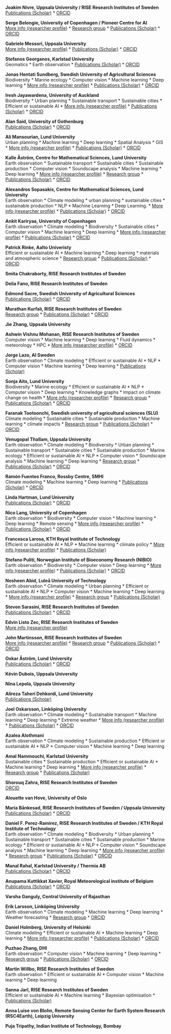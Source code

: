 <span title="Joakim is Professor of Computational Linguistics at Uppsala University. His research deals primarily with grammatical analysis, studying how we can analyze typologically different languages in a uniform way within the Universal Dependencies project, and how we can develop better computational models for automatic analysis within this framework. His teaching is mostly associated with the international Master&#x27;s Program in Language Technology. Joakim is also a co-PI of climes, the Swedish Centre for Impacts of Climate Extremes. Professor, Uppsala University / RISE Research Institutes of Sweden."><strong>Joakim Nivre, Uppsala University / RISE Research Institutes of Sweden</strong></span>
<br />
[Publications (Scholar)](https://scholar.google.com/citations?user=lLBHtFUAAAAJ) * [ORCID](https://orcid.org/0000-0002-7873-3971)

<span title="Research focus: Computer Vision &amp; Machine Learning. Professor, University of Copenhagen / Pioneer Centre for AI."><strong>Serge Belongie, University of Copenhagen / Pioneer Centre for AI</strong></span>
<br />
[More info (researcher profile)](https://sergebelongie.github.io) * [Research group](https://www.belongielab.org) * [Publications (Scholar)](https://scholar.google.com/citations?user=chD5XxkAAAAJ) * [ORCID](https://orcid.org/0000-0002-0388-5217)

<span title="Gabriele&#x27;s main research interests are physical drivers of extreme weather and extreme weather impacts. He uses a range of approaches, including dynamical systems theory, machine learning and other statistical analyses. Other research interests include meridional energy transport in the atmosphere and large-scale atmospheric dynamics. Professor, Uppsala University."><strong>Gabriele Messori, Uppsala University</strong></span>
<br />
[More info (researcher profile)](https://gmessori.eu/) * [Publications (Scholar)](https://scholar.google.com/citations?user=-WBcShwAAAAJ) * [ORCID](https://orcid.org/0000-0002-2032-5211)

<span title="Associate Professor, Karlstad University."><strong>Stefanos Georganos, Karlstad University</strong></span>
<br />
Geomatics *  Earth observation * [Publications (Scholar)](https://scholar.google.com/citations?user=OLTr-XYAAAAJ) * [ORCID](https://orcid.org/0000-0002-0001-2058)

<span title="Lecturer in ecology, working on ML applications for observing animals in the wild, mainly seabirds.  Associate Professor, Swedish University of Agricultural Sciences."><strong>Jonas Hentati Sundberg, Swedish University of Agricultural Sciences</strong></span>
<br />
Biodiversity *  Marine ecology *  Computer vision *  Machine learning *  Deep learning * [More info (researcher profile)](https://www.slu.se/cv/jonas-hentati-sundberg/) * [Publications (Scholar)](https://scholar.google.com/citations?user=dHsj2swAAAAJ) * [ORCID](https://orcid.org/0000-0002-3201-9262)

<span title="I am a lecturer in Urban Planning at the University of Auckland, bringing over 13 years of experience in both research and practice. My focus is on addressing climate change challenges, enhancing urban resilience, promoting regeneration, and advocating for environmental justice. I am particularly interested in understanding and mitigating the risks that urban areas encounter, especially those related to climate change and natural hazards. My research examines how cities can adapt to these increasing threats, emphasising resilience, risk reduction, and sustainable planning to protect communities and infrastructure. Assistant Professor, University of Auckland."><strong>Iresh Jayawardena, University of Auckland</strong></span>
<br />
Biodiversity *  Urban planning *  Sustainable transport *  Sustainable cities *  Efficient or sustainable AI * [More info (researcher profile)](https://profiles.auckland.ac.nz/i-jayawardena) * [Publications (Scholar)](https://scholar.google.com/citations?user=j8yEd4cAAAAJ) * [ORCID](https://orcid.org/0000-0002-5958-8668)

<span title="Alan Said is Associate Professor at University of Gothenburg. He holds a PhD from Technische Universität Berlin. Prior to joining the University of Gothenburg, Alan held positions in industry and academia. He was lecturer at University of Skövde (2016-2019), machine learning engineer 2014-2016 working on application of state of the art machine learning in a large scale production setting at Recorded Future. He was Senior Researcher (2014) working on recommender systems and evaluation in the Multimedia Computing research group at Delft University of Technology. He was awarded a Marie Curie Actions (MCA) Alain Bensoussan ERCIM Fellowship at Centrum Wiskunde &amp; Informatica (2013-2014) for work on evaluation of recommender and personalization systems. Alan&#x27;s research spans the fields of user modeling, personalization, recommender systems, evaluation, and reproducibility. He has worked in these fields in various national and international projects as researcher, leader, manager, PI, and proposal writer. He has published over 70 scientific works in top journals, conferences, workshops, and books. He has been nominated for and awarded several Best Paper and Poster awards for his research. Alan frequently serves on Program and Organization committees of top venues and journal such as ACM RecSys, WWW, ACM CIKM, ACM UMAP, ACM IUI, UMUAI, TWeb, TKDD. He is the Chair of the ACM RecSys Steering Committee (2023-2026). Associate Professor, University of Gothenburg."><strong>Alan Said, University of Gothenburg</strong></span>
<br />
[Publications (Scholar)](https://scholar.google.com/citations?user=j4cTzn0AAAAJ) * [ORCID](https://orcid.org/0000-0002-2929-0529)

<span title="Ali Mansourian is a Professor of Geomatics at the Department of Physical Geography and Ecosystem Science, Lund University, Sweden. He is Director of Lund University GIS Centre, and coordinator of the “GIS &amp; RS Master Programme”. He is a member of United Nation&#x27;s Global Geospatial Information Management (UN GGIM) Academic Network, and former council member of European AGILE (Association of Geographic Information Laboratories in Europe).  Mansourian has established research directions in Geospatial Artificial Intelligence (GeoAI) - which is the intersection of GISceince and Artificial Intelligence (AI)-, Spatial Data Infrastructures (SDI), and Multi-Criteria Decision Analysis (MCDA). He has also a long-standing research line in applications of Geographic Information Systems (GIS) in climate, epidemiology and heath, disaster risk management, land-use planning, and environmental management.  In his records, he has also coordination of several large international and national research and capacity building projects, evaluation of major EU/EC research grants, scientific program committee chair and/or organiser of several international conferences and workshops, supervision of PhD students and postdoc researches,  invited evaluation committee of PhD theses, and publication of scientific journal/conference papers, books/book chapters, and technical reports. Professor, Lund University."><strong>Ali Mansourian, Lund University</strong></span>
<br />
Urban planning *  Machine learning *  Deep learning *  Spatial Analysis *  GIS * [More info (researcher profile)](https://www.nateko.lu.se/ali-mansourian) * [Publications (Scholar)](https://scholar.google.com/citations?user=T6nSBNIAAAAJ) * [ORCID](https://orcid.org/0000-0001-6812-4307)

<span title="I do research on computer vision, image analysis and machine learning. Professor, Centre for Mathematical Sciences, Lund University."><strong>Kalle Åström, Centre for Mathematical Sciences, Lund University</strong></span>
<br />
Earth observation *  Sustainable transport *  Sustainable cities *  Sustainable production *  Computer vision *  Soundscape analysis *  Machine learning *  Deep learning * [More info (researcher profile)](https://www.maths.lu.se/english/research/staff/kalleastrom/) * [Research group](https://www.maths.lu.se/english/research/research-groups/mathematical-imaging-group/) * [Publications (Scholar)](https://scholar.google.com/citations?user=YIzs6eoAAAAJ&amp;hl=sv) * [ORCID](https://orcid.org/0000-0002-8689-7810)

<span title="Associate Professor, Centre for Mathematical Sciences, Lund University."><strong>Alexandros Sopasakis, Centre for Mathematical Sciences, Lund University</strong></span>
<br />
Earth observation *  Climate modeling *  urban planning *  sustainable cities *  sustainable production *  NLP *  Machine Learning *  Deep Learning. * [More info (researcher profile)](https://www.maths.lu.se/english/research/staff/alexandros-sopasakis/) * [Publications (Scholar)](https://scholar.google.com/citations?user=axig3d0AAAAJ) * [ORCID](https://orcid.org/0000-0001-9167-3590)

<span title="My research focuses on machine learning for earth observation. Earth system data is among the most unique and abundant multi-modal data, making it an ideal platform for novel machine learning research. My new position offers an opportunity to continue bringing unique and timely challenges of EO to the ML community and remarkable ML methods to the EO community. But I am happy to adorn different hats and move up or down the programming-stack to solve real-world problems. Assistant Professor, University of Copenhagen."><strong>Ankit Kariryaa, University of Copenhagen</strong></span>
<br />
Earth observation *  Climate modeling *  Biodiversity *  Sustainable cities *  Computer vision *  Machine learning *  Deep learning * [More info (researcher profile)](https://ankitkariryaa.github.io/) * [Publications (Scholar)](https://scholar.google.com/citations?user=lwSTZGgAAAAJ&amp;hl=en) * [ORCID](https://orcid.org/0000-0001-9284-7847)

<span title="I research AI for sustainable materials development and AI in atmospheric science . Professor, Aalto Univeristy."><strong>Patrick Rinke, Aalto Univeristy</strong></span>
<br />
Efficient or sustainable AI *  Machine learning *  Deep learning *  materials and atmospheric science * [Research group](https://www.aalto.fi/en/department-of-applied-physics/computational-electronic-structure-theory-cest) * [Publications (Scholar)](https://scholar.google.de/citations?user=TYHCEwQAAAAJ&amp;hl=en) * [ORCID](https://orcid.org/0000-0003-1898-723X)

<span title="I am AI/ML expert, actively working with physics-informed AI/ML, ML for EO datasets and quantum ML. My research interests are quantum theory at the fundamental level, quantum simulations and algorithms, and big data simulations. Researcher (with a PhD), RISE Research Institutes of Sweden."><strong>Smita Chakraborty, RISE Research Institutes of Sweden</strong></span>
<br />


<span title="AI researcher with expertise in audio signals. Researcher (with a PhD), RISE Research Institutes of Sweden."><strong>Delia Fano, RISE Research Institutes of Sweden</strong></span>
<br />


<span title="Interested in spatial modeling, conservation, species distribution modeling, connectivity. Researcher (with a PhD), Swedish University of Agricultural Sciences."><strong>Edmond Sacre, Swedish University of Agricultural Sciences</strong></span>
<br />
[Publications (Scholar)](https://scholar.google.com/citations?user=6kgSitUAAAAJ) * [ORCID](https://orcid.org/0000-0002-2218-431X)

<span title="I am a computational linguist, working as a researcher at RISE and CLIMES project.  Researcher (with a PhD), RISE Research Institutes of Sweden."><strong>Murathan Kurfalı, RISE Research Institutes of Sweden</strong></span>
<br />
[Research group](https://www.climes.se/) * [Publications (Scholar)](https://scholar.google.com/citations?user=NK6-M_gAAAAJ) * [ORCID](https://orcid.org/0000-0002-7020-8275)

<span title="Researcher (with a PhD), Uppsala University."><strong>Jie Zhang, Uppsala University</strong></span>
<br />


<span title="Researcher (with a PhD), RISE Research Institutes of Sweden."><strong>Ashwin Vishnu Mohanan, RISE Research Institutes of Sweden</strong></span>
<br />
Computer vision *  Machine learning *  Deep learning *  Fluid dynamics *  meteorology *  HPC * [More info (researcher profile)](https://fluid.quest) * [ORCID](https://orcid.org/0000-0002-2979-6327)

<span title="Researcher (with a PhD), AI Sweden."><strong>Jorge Lazo, AI Sweden</strong></span>
<br />
Earth observation *  Climate modeling *  Efficient or sustainable AI *  NLP *  Computer vision *  Machine learning *  Deep learning * [Publications (Scholar)](https://scholar.google.com/citations?user=R2vPpCUAAAAJ)

<span title="Sonja leads a research group at the intersection of medicine, environmental science and data science at the Dept. of Experimental Medical Science, Cell Death, Lysosomes. They develop tools for text and image analysis and knowledge integration and apply them to research questions in medicine and environmental science. She also leads the computational research school COMPUTE and the &quot;AI in Medicine and Life Science&quot; focus area in AI Lund. Besides this, she is very engaged in open science and public outreach. Researcher (with a PhD), Lund University."><strong>Sonja Aits, Lund University</strong></span>
<br />
Biodiversity *  Marine ecology *  Efficient or sustainable AI *  NLP *  Computer vision *  Deep learning *  Knowledge graphs *  Impact on climate change on health * [More info (researcher profile)](https://portal.research.lu.se/en/persons/sonja-aits) * [Research group](https://aitslab.github.io/) * [Publications (Scholar)](https://scholar.google.com/citations?user=KTS-NNAAAAAJ) * [ORCID](https://orcid.org/0000-0002-1321-0678)

<span title="I work with statistical methods with different levels of complexity to understand climate change impacts on various processes and to forecast future impacts.  Researcher (with a PhD), Swedish university of agricultural sciences (SLU)."><strong>Faranak Tootoonchi, Swedish university of agricultural sciences (SLU)</strong></span>
<br />
Climate modeling *  Sustainable cities *  Sustainable production *  Machine learning *  climate impacts * [Research group](https://www.slu.se/en/ew-cv/faranak-tootoonchi/) * [Publications (Scholar)](https://scholar.google.com/citations?user=5XmN8AUAAAAJ) * [ORCID](https://orcid.org/0000-0001-5262-1712)

<span title="Researcher (with a PhD), Uppsala University ."><strong>Venugopal Thallam, Uppsala University </strong></span>
<br />
Earth observation *  Climate modeling *  Biodiversity *  Urban planning *  Sustainable transport *  Sustainable cities *  Sustainable production *  Marine ecology *  Efficient or sustainable AI *  NLP *  Computer vision *  Soundscape analysis *  Machine learning *  Deep learning * [Research group](https://www.uu.se/en/department/earth-sciences/research/air-water-and-landscape-science) * [Publications (Scholar)](https://scholar.google.com/citations?user=cIz45qQAAAAJ) * [ORCID](https://orcid.org/0000-0001-7771-1693)

<span title="My research consistently targets the physical mechanisms that enable climate predictability. This includes understanding how tropical dynamics influence atmospheric circulation over the Western Arctic and the North Atlantic-European sector. I have developed an experimental teleconnection-based seasonal prediction system at SMHI, designed to make teleconnections operationally useful for seasonal forecasting. This system exemplifies his ability to translate scientific discoveries into practical tools for climate.  I contribute to making a physically based application of machine learning methods to improve climate predictability, for example, designing deep convolutional neural networks (CNNs) for various applications: 1) downscaling coarse-resolution datasets, 2)detecting extreme events in large datasets, and 3) improving seasonal forecasts. I am a work package leader of two Horizon Europe projects (OptimESM and AI4PEX) in which we leverage ML-based solutions. Researcher (with a PhD), Rossby Centre, SMHI."><strong>Ramón Fuentes Franco, Rossby Centre, SMHI</strong></span>
<br />
Climate modeling *  Machine learning *  Deep learning * [Publications (Scholar)](https://scholar.google.com/citations?user=zjajzQEAAAAJ) * [ORCID](https://orcid.org/0000-0002-3085-0175)

<span title="Senior lecturer in mathematical statistics, with many years experience of applications in medicine and technical development, both internally and externally. Linda&#x27;s research focus is applied statistics in sustainability, medicine and technical development. Researcher (with a PhD), Lund University."><strong>Linda Hartman, Lund University</strong></span>
<br />
[Publications (Scholar)](https://scholar.google.com/citations?user=yY55qioAAAAJ) * [ORCID](https://orcid.org/0000-0002-1122-3109)

<span title="Post Doc, University of Copenhagen."><strong>Nico Lang, University of Copenhagen</strong></span>
<br />
Earth observation *  Biodiversity *  Computer vision *  Machine learning *  Deep learning *  Remote sensing * [More info (researcher profile)](https://langnico.github.io/) * [Publications (Scholar)](https://scholar.google.ch/citations?user=bVZtKsQAAAAJ) * [ORCID](https://orcid.org/0000-0001-8434-027X)

<span title="Marie-Sklodowska Curie Fellow at KTH. Post Doc, KTH Royal Institute of Technology."><strong>Francesca Larosa, KTH Royal Institute of Technology</strong></span>
<br />
Efficient or sustainable AI *  NLP *  Machine learning *  climate policy * [More info (researcher profile)](https://sites.google.com/view/francescalarosa/home-page?authuser=0) * [Publications (Scholar)](https://scholar.google.it/citations?user=89qTlnEAAAAJ&amp;hl=it)

<span title="Researcher at the interception of forest science, remote sensing, and AI. Researcher (with a PhD), Norwegian Institute of Bioeconomy Research (NIBIO)."><strong>Stefano Puliti, Norwegian Institute of Bioeconomy Research (NIBIO)</strong></span>
<br />
Earth observation *  Biodiversity *  Computer vision *  Deep learning * [More info (researcher profile)](https://bsky.app/profile/stefanopuliti.bsky.social) * [Publications (Scholar)](https://scholar.google.com/citations?user=mrysxWoAAAAJ&amp;hl=en) * [ORCID](https://orcid.org/0000-0003-4624-8987)

<span title="I am a dedicated researcher with a PhD in Machine Learning, specializing in unsupervised learning techniques and their applications in remote sensing, automation, and medical imaging. With a strong background in Python, and AI frameworks, I am passionate about solving real-world problems through innovative data-driven solutions. Collaborative by nature, I thrive in dynamic environments and am eager to continue learning and contributing to impactful projects. Researcher (with a PhD), Luleå University of Technology."><strong>Nosheen Abid, Luleå University of Technology</strong></span>
<br />
Earth observation *  Climate modeling *  Urban planning *  Efficient or sustainable AI *  NLP *  Computer vision *  Machine learning *  Deep learning * [More info (researcher profile)](https://ltu.se/personal/n/nosheen-abid) * [Research group](https://www.ltu.se/en/research/research-subjects/machine-learning) * [Publications (Scholar)](https://scholar.google.com/citations?user=tEs2Fr4AAAAJ&amp;hl=en)

<span title="Researcher (with a PhD), RISE Research Institutes of Sweden."><strong>Steven Sarasini, RISE Research Institutes of Sweden</strong></span>
<br />
[Publications (Scholar)](https://scholar.google.com/citations?user=JqsCwRcAAAAJ) * [ORCID](https://orcid.org/0000-0003-4313-4538)

<span title="i&#x27;m edvin. PhD Student, RISE Research Institutes of Sweden."><strong>Edvin Listo Zec, RISE Research Institutes of Sweden</strong></span>
<br />
[More info (researcher profile)](https://edvinli.github.io)

<span title="PhD Student, RISE Research Institutes of Sweden."><strong>John Martinsson, RISE Research Institutes of Sweden</strong></span>
<br />
[More info (researcher profile)](https://johnmartinsson.github.io/) * [Research group](https://dl-group.se/) * [Publications (Scholar)](https://scholar.google.com/citations?user=sAMIwlMAAAAJ) * [ORCID](https://orcid.org/0000-0002-5032-4367)

<span title="I&#x27;m a PhD student at the Center for Mathematical Sciences focusing on anomaly detection and machine learning in earth observations and remote sensing. PhD Student, Lund University."><strong>Oskar Åström, Lund University</strong></span>
<br />
[Publications (Scholar)](https://scholar.google.com/citations?user=D864NLwAAAAJ) * [ORCID](https://orcid.org/0009-0005-5507-4829)

<span title="PhD Student, Uppsala University."><strong>Kévin Dubois, Uppsala University</strong></span>
<br />


<span title="Project Coordinator, Uppsala University."><strong>Nina Lepola, Uppsala University</strong></span>
<br />


<span title="PhD Student, Lund University."><strong>Alireza Taheri Dehkordi, Lund University</strong></span>
<br />
[Publications (Scholar)](https://scholar.google.com/citations?user=_ux1Jn0AAAAJ)

<span title="In my research I work with probabilistic machine learning methods for modeling data with spatial and temporal dependencies. I am motivated by applications of machine learning to earth system modeling, such as weather forecasting and climate modeling. PhD Student, Linköping University."><strong>Joel Oskarsson, Linköping University</strong></span>
<br />
Earth observation *  Climate modeling *  Sustainable transport *  Machine learning *  Deep learning *  Extreme weather * [More info (researcher profile)](https://joeloskarsson.github.io/) * [Publications (Scholar)](https://scholar.google.com/citations?user=YQaxGpkAAAAJ) * [ORCID](https://orcid.org/0000-0002-8201-0282)

<span title="Industry."><strong>Azalea  Alothmani</strong></span>
<br />
Earth observation *  Climate modeling *  Sustainable production *  Efficient or sustainable AI *  NLP *  Computer vision *  Machine learning *  Deep learning

<span title="PhD student at Karlstad University working at the intersection of AI and Energy. Co-founder of AfriClimate AI (https://www.africlimate.ai) and co-chair of the Deep Learning Indaba (https://deeplearningindaba.com/2024/). PhD Student, Karlstad University."><strong>Amal Nammouchi, Karlstad University</strong></span>
<br />
Sustainable cities *  Sustainable production *  Efficient or sustainable AI *  Machine learning *  Deep learning * [More info (researcher profile)](https://www.kau.se/en/researchers/amal-nammouchi) * [Research group](https://www.uu.se/forskning/solve#:~:text=SOLVE%20är%20ett%20konsortium%20av,solenergi%20i%20det%20svenska%20elnätet.) * [Publications (Scholar)](https://scholar.google.com/citations?user=CALEjIEAAAAJ)

<span title="Research Engineer, RISE Research Institutes of Sweden."><strong>Shorouq Zahra, RISE Research Institutes of Sweden</strong></span>
<br />
[ORCID](https://orcid.org/0009-0007-2792-9345)

<span title="Alouette van Hove is a PhD candidate at the University of Oslo. Her research interests includes the development of a novel framework to estimate land surface fluxes at a regional scale. The framework makes use of sensor measurements from drones, data assimilation, atmospheric fluid dynamics modeling, and reinforcement learning techniques. The goal is to deliver high-resolution surface maps of greenhouse gas fluxes in northern landscapes for validation of climate models. PhD Student, University of Oslo."><strong>Alouette van Hove, University of Oslo</strong></span>
<br />


<span title="PhD Student, RISE Research Institutes of Sweden / Uppsala University."><strong>Maria Bånkesad, RISE Research Institutes of Sweden / Uppsala University</strong></span>
<br />
[Publications (Scholar)](https://scholar.google.com/citations?user=4tKNCSkAAAAJ) * [ORCID](https://orcid.org/0009-0007-5465-7170)

<span title="Machine Learning, Graph Neural Networks, Algorithmic ML, Optimization, Deep Learning . Researcher (non-PhD), RISE Research Institutes of Sweden / KTH Royal Institute of Technology."><strong>Daniel F. Perez-Ramirez, RISE Research Institutes of Sweden / KTH Royal Institute of Technology</strong></span>
<br />
Earth observation *  Climate modeling *  Biodiversity *  Urban planning *  Sustainable transport *  Sustainable cities *  Sustainable production *  Marine ecology *  Efficient or sustainable AI *  NLP *  Computer vision *  Soundscape analysis *  Machine learning *  Deep learning * [More info (researcher profile)](https://www.linkedin.com/in/danfperam) * [Research group](https://www.ri.se/en/person/daniel-perez) * [Publications (Scholar)](https://scholar.google.com/citations?user=uwMPsjsAAAAJ) * [ORCID](https://orcid.org/0000-0002-1322-4367)

<span title="PhD Student, Karlstad University / Thermia AB."><strong>Manal Rahal, Karlstad University / Thermia AB</strong></span>
<br />
[Publications (Scholar)](https://scholar.google.com/citations?user=OOv1n_wAAAAJ) * [ORCID](https://orcid.org/0009-0006-7733-8298)

<span title="PhD Student, Royal Meteorological institute of Belgium."><strong>Anupama Kuttikkat Xavier, Royal Meteorological institute of Belgium</strong></span>
<br />
[Publications (Scholar)](https://scholar.google.com/citations?user=hqNgE_8AAAAJ) * [ORCID](https://orcid.org/0000-0002-9783-8322)

<span title="Researcher (non-PhD), Central University of Rajasthan."><strong>Varsha Ganguly, Central University of Rajasthan</strong></span>
<br />


<span title="PhD Student, Linköping University."><strong>Erik Larsson, Linköping University</strong></span>
<br />
Earth observation *  Climate modeling *  Machine learning *  Deep learning *  Weather forecasting * [Research group](https://liu.se/en/organisation/liu/ida/stima) * [ORCID](https://orcid.org/0009-0008-7292-4356)

<span title="I&#x27;m a PhD student at University of Helsinki, currently visiting the CMCC Foundation in Bologna, Italy. My research lies at the intersection of physics and deep learning. Right now I&#x27;m building a data-driven forecaster for the Mediterranean Sea using graph neural networks. PhD Student, University of Helsinki."><strong>Daniel Holmberg, University of Helsinki</strong></span>
<br />
Climate modeling *  Efficient or sustainable AI *  Machine learning *  Deep learning * [More info (researcher profile)](https://danielholmberg.fi/) * [Publications (Scholar)](https://scholar.google.com/citations?hl=en&amp;user=oPncKzcAAAAJ) * [ORCID](https://orcid.org/0000-0001-5020-7438)

<span title="Dr. Puzhao Zhang is a Senior Remote Sensing Specialist, who has strong interdisciplinary background in machine learning and Earth observation. With expertise in radar and optical remote sensing, his work centers around land remote sensing, forest monitoring, and carbon dynamics in the context of climate change. His vision encompasses utilizing machine learning (including deep learning) and Earth observation big data to create a sustainable future by addressing environmental challenges and mitigating climate changes.  Industry, DHI."><strong>Puzhao Zhang, DHI</strong></span>
<br />
Earth observation *  Computer vision *  Machine learning *  Deep learning * [Research group](https://eo.dhigroup.com/) * [Publications (Scholar)](https://scholar.google.com/citations?user=qodHYCQAAAAJ&amp;hl=en&amp;oi=ao) * [ORCID](https://orcid.org/0000-0001-9907-0989)

<span title="Researcher (non-PhD), RISE Research Institutes of Sweden."><strong>Martin Willbo, RISE Research Institutes of Sweden</strong></span>
<br />
Earth observation *  Efficient or sustainable AI *  Computer vision *  Machine learning *  Deep learning

<span title="PhD Student, RISE Research Institutes of Sweden."><strong>Sanna Jarl, RISE Research Institutes of Sweden</strong></span>
<br />
Efficient or sustainable AI *  Machine learning *  Bayesian optimisation * [Publications (Scholar)](https://scholar.google.com/citations?user=I24YlG8AAAAJ&amp;hl=sv)

<span title="Researcher (non-PhD), Remote Sensing Center for Earth System Research (RSC4Earth), Leipzig University."><strong>Anna Luise von Blohn, Remote Sensing Center for Earth System Research (RSC4Earth), Leipzig University</strong></span>
<br />


<span title="PhD Student, Indian Institute of Technology, Bombay."><strong>Puja Tripathy, Indian Institute of Technology, Bombay</strong></span>
<br />


